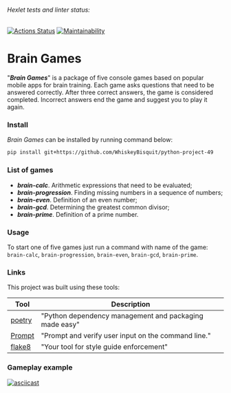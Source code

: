 ###### Hexlet tests and linter status:

[![Actions Status](https://github.com/WhiskeyBisquit/python-project-49/actions/workflows/hexlet-check.yml/badge.svg)](https://github.com/WhiskeyBisquit/python-project-49/actions)
[![Maintainability](https://api.codeclimate.com/v1/badges/e4a11d3d8606b89ef17b/maintainability)](https://codeclimate.com/github/WhiskeyBisquit/python-project-49/maintainability)

# Brain Games

"**_Brain Games_**" is a package of five console games based on popular mobile apps for brain training. Each game asks questions that need to be answered correctly. After three correct answers, the game is considered completed. Incorrect answers end the game and suggest you to play it again.

### Install

_Brain Games_ can be installed by running command below:

```sh
pip install git+https://github.com/WhiskeyBisquit/python-project-49
```

### List of games

- **_brain-calc_**. Arithmetic expressions that need to be evaluated;
- **_brain-progression_**. Finding missing numbers in a sequence of numbers;
- **_brain-even_**. Definition of an even number;
- **_brain-gcd_**. Determining the greatest common divisor;
- **_brain-prime_**. Definition of a prime number.

### Usage

To start one of five games just run a command with name of the game: `brain-calc`, `brain-progression`, `brain-even`, `brain-gcd`, `brain-prime`.

### Links

This project was built using these tools:

| Tool                                     | Description                                            |
| ---------------------------------------- | ------------------------------------------------------ |
| [poetry](https://python-poetry.org/)     | "Python dependency management and packaging made easy" |
| [Prompt](https://prompt.readthedocs.io/) | "Prompt and verify user input on the command line."    |
| [flake8](https://flake8.pycqa.org/)      | "Your tool for style guide enforcement"                |

### Gameplay example

[![asciicast](https://asciinema.org/a/25opsAzSC4KWNpsZt8FB5Mf3L.svg)](https://asciinema.org/a/25opsAzSC4KWNpsZt8FB5Mf3L)
